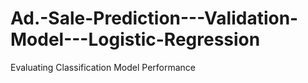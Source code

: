 # Ad.-Sale-Prediction---Validation-Model---Logistic-Regression
Evaluating Classification Model Performance 
